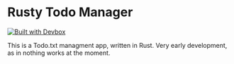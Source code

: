 # Rusty Todo Manager

[![Built with Devbox](https://jetpack.io/img/devbox/shield_galaxy.svg)](https://jetpack.io/devbox/docs/contributor-quickstart/)

This is a Todo.txt managment app, written in Rust. Very early development, as in nothing works at the moment.
